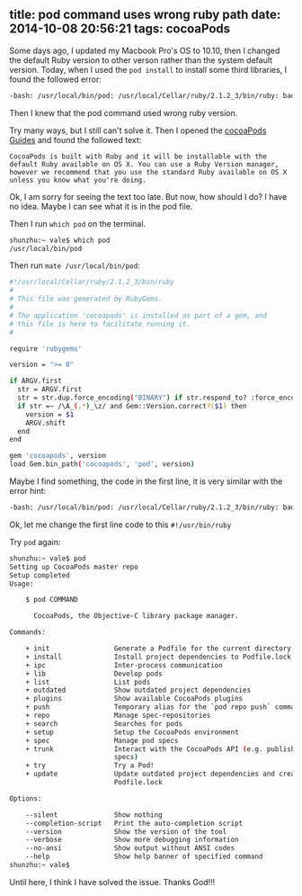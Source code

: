 title: pod command uses wrong ruby path
date: 2014-10-08 20:56:21
tags: cocoaPods
---

Some days ago, I updated my Macbook Pro's OS to 10.10, then I changed the default Ruby version to other verson rather than the system default version. Today, when I used the `pod install` to install some third libraries, I found the followed error:


```bash
-bash: /usr/local/bin/pod: /usr/local/Cellar/ruby/2.1.2_3/bin/ruby: bad interpreter: No such file or directory
```

Then I knew that the pod command used wrong ruby version. 

Try many ways, but I still can't solve it. Then I opened the [cocoaPods Guides](http://guides.cocoapods.org/using/getting-started.html) and found the followed text:


`CocoaPods is built with Ruby and it will be installable with the default Ruby available on OS X. You can use a Ruby Version manager, however we recommend that you use the standard Ruby available on OS X unless you know what you're doing.` 


Ok, I am sorry for seeing the text too late. But now, how should I do? I have no idea. Maybe I can see what it is in the pod file.

Then I run `which pod` on the terminal.


```bash
shunzhu:~ vale$ which pod
/usr/local/bin/pod
```


Then run `mate /usr/local/bin/pod`:


```bash
#!/usr/local/Cellar/ruby/2.1.2_3/bin/ruby
#
# This file was generated by RubyGems.
#
# The application 'cocoapods' is installed as part of a gem, and
# this file is here to facilitate running it.
#

require 'rubygems'

version = ">= 0"

if ARGV.first
  str = ARGV.first
  str = str.dup.force_encoding("BINARY") if str.respond_to? :force_encoding
  if str =~ /\A_(.*)_\z/ and Gem::Version.correct?($1) then
    version = $1
    ARGV.shift
  end
end

gem 'cocoapods', version
load Gem.bin_path('cocoapods', 'pod', version)
```

Maybe I find something, the code in the first line, it is very similar with the error hint:


```bash
-bash: /usr/local/bin/pod: /usr/local/Cellar/ruby/2.1.2_3/bin/ruby: bad interpreter: No such file or directory
```

Ok, let me change the first line code to this `#!/usr/bin/ruby`

Try `pod` again:


```bash
shunzhu:~ vale$ pod
Setting up CocoaPods master repo
Setup completed
Usage:

    $ pod COMMAND

      CocoaPods, the Objective-C library package manager.

Commands:

    + init                Generate a Podfile for the current directory.
    + install             Install project dependencies to Podfile.lock versions
    + ipc                 Inter-process communication
    + lib                 Develop pods
    + list                List pods
    + outdated            Show outdated project dependencies
    + plugins             Show available CocoaPods plugins
    + push                Temporary alias for the `pod repo push` command
    + repo                Manage spec-repositories
    + search              Searches for pods
    + setup               Setup the CocoaPods environment
    + spec                Manage pod specs
    + trunk               Interact with the CocoaPods API (e.g. publishing new
                          specs)
    + try                 Try a Pod!
    + update              Update outdated project dependencies and create new
                          Podfile.lock

Options:

    --silent              Show nothing
    --completion-script   Print the auto-completion script
    --version             Show the version of the tool
    --verbose             Show more debugging information
    --no-ansi             Show output without ANSI codes
    --help                Show help banner of specified command
shunzhu:~ vale$ 

```

Until here, I think I have solved the issue. Thanks God!!!
